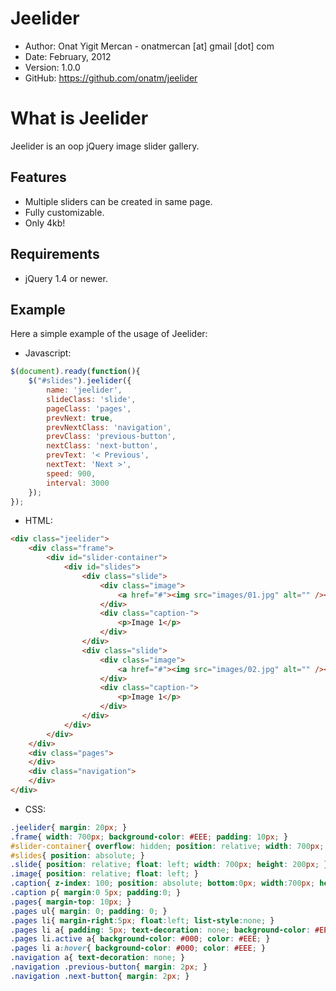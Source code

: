 # Jeelider

* Author:    Onat Yigit Mercan - onatmercan [at] gmail [dot] com
* Date:      February, 2012
* Version:   1.0.0
* GitHub:    <https://github.com/onatm/jeelider>

# What is Jeelider

Jeelider is an oop jQuery image slider gallery.

## Features

* Multiple sliders can be created in same page.
* Fully customizable.
* Only 4kb!

## Requirements

* jQuery 1.4 or newer.

## Example

Here a simple example of the usage of Jeelider:

* Javascript:

```javascript
$(document).ready(function(){	
	$("#slides").jeelider({
		name: 'jeelider',
		slideClass: 'slide',
		pageClass: 'pages',
		prevNext: true,
		prevNextClass: 'navigation',
		prevClass: 'previous-button',
		nextClass: 'next-button',
		prevText: '< Previous',
		nextText: 'Next >',
		speed: 900,
		interval: 3000
	});
});
```

* HTML:

```html
<div class="jeelider">
	<div class="frame">
		<div id="slider-container">
			<div id="slides">
				<div class="slide">
					<div class="image">
						<a href="#"><img src="images/01.jpg" alt="" /></a>
					</div>
					<div class="caption-">
						<p>Image 1</p>
					</div>
				</div>
				<div class="slide">
					<div class="image">
						<a href="#"><img src="images/02.jpg" alt="" /></a>
					</div>
					<div class="caption-">
						<p>Image 1</p>
					</div>
				</div>
			</div>
		</div>
	</div>
	<div class="pages">
	</div>
	<div class="navigation">
	</div>
</div>
```

* CSS:

```css
.jeelider{ margin: 20px; }
.frame{ width: 700px; background-color: #EEE; padding: 10px; }
#slider-container{ overflow: hidden; position: relative; width: 700px; height: 200px; }
#slides{ position: absolute; }
.slide{ position: relative; float: left; width: 700px; height: 200px; }
.image{ position: relative; float: left; }
.caption{ z-index: 100; position: absolute; bottom:0px; width:700px; height:40px; line-height:40px; background-color: #EEE; opacity:0.6; }
.caption p{ margin:0 5px; padding:0; }
.pages{ margin-top: 10px; }
.pages ul{ margin: 0; padding: 0; }
.pages li{ margin-right:5px; float:left; list-style:none; }
.pages li a{ padding: 5px; text-decoration: none; background-color: #EEE; color: #000; }
.pages li.active a{ background-color: #000; color: #EEE; }
.pages li a:hover{ background-color: #000; color: #EEE; }
.navigation a{ text-decoration: none; }
.navigation .previous-button{ margin: 2px; }
.navigation .next-button{ margin: 2px; }
```